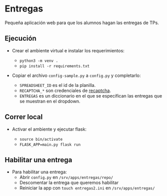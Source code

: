 # Entregas

Pequeña aplicación web para que los alumnos hagan las entregas de TPs.

## Ejecución

- Crear el ambiente virtual e instalar los requerimientos:

    - `python3 -m venv .`
    - `pip install -r requirements.txt`

- Copiar el archivo `config-sample.py` a `config.py` y completarlo:
    * `SPREADSHEET_ID` es el id de la planilla.
    * `RECAPTCHA_*` son credenciales de [recaptcha](https://www.google.com/recaptcha/admin).
    * `ENTREGAS` es un diccionario en el que se especifican las entregas
    que se muestran en el dropdown.

## Correr local

- Activar el ambiente y ejecutar flask:

    - `source bin/activate`
    - `FLASK_APP=main.py flask run`

## Habilitar una entrega

- Para habilitar una entrega:
	- Abrir `config.py` en `/srv/apps/entregas/repo/`
	- Descomentar la entrega que queremos habilitar
	- Reiniciar la app con `touch entregas2.ini` en `/srv/apps/entregas/`

